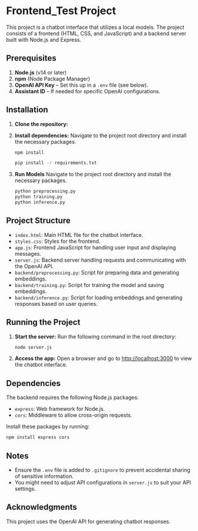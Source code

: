 
# Frontend_Test Project

This project is a chatbot interface that utilizes a local models. The project consists of a frontend (HTML, CSS, and JavaScript) and a backend server built with Node.js and Express.

## Prerequisites

1. **Node.js** (v14 or later)
2. **npm** (Node Package Manager)
3. **OpenAI API Key** – Set this up in a `.env` file (see below).
4. **Assistant ID** – If needed for specific OpenAI configurations.

## Installation

1. **Clone the repository:**


2. **Install dependencies:**
   Navigate to the project root directory and install the necessary packages.
   ```bash
   npm install
   ```
   ```bash
   pip install -r requirements.txt
   ```
3. **Run Models**
   Navigate to the project root directory and install the necessary packages.
   ```bash
   python preprocessing.py
   python training.py
   python inference.py
   ```

## Project Structure

- `index.html`: Main HTML file for the chatbot interface.
- `styles.css`: Styles for the frontend.
- `app.js`: Frontend JavaScript for handling user input and displaying messages.
- `server.js`: Backend server handling requests and communicating with the OpenAI API.
- `backend/preprocessing.py`: Script for preparing data and generating embeddings.
- `backend/training.py`: Script for training the model and saving embeddings.
- `backend/inference.py`: Script for loading embeddings and generating responses based on user queries.

## Running the Project

1. **Start the server:**
   Run the following command in the root directory:
   ```bash
   node server.js
   ```

2. **Access the app:**
   Open a browser and go to [http://localhost:3000](http://localhost:3000) to view the chatbot interface.

## Dependencies

The backend requires the following Node.js packages:

- `express`: Web framework for Node.js.
- `cors`: Middleware to allow cross-origin requests.

Install these packages by running:
```bash
npm install express cors 
```

## Notes

- Ensure the `.env` file is added to `.gitignore` to prevent accidental sharing of sensitive information.
- You might need to adjust API configurations in `server.js` to suit your API settings.

## Acknowledgments

This project uses the OpenAI API for generating chatbot responses.
